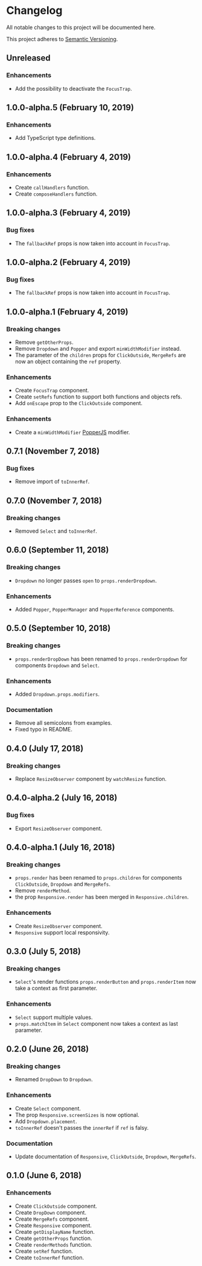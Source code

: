 <!--
  When editing this file keep in mind to:
  * Prefer clear English sentences to short abbreviations.
  * Keep the sections sorted in the same order:
    1. Breaking changes
    2. Enhancements
    3. Bug fixes
    4. Documentation
  * Put all unreleased changes in the top level "Unreleased" section.
-->

# Changelog

All notable changes to this project will be documented here.

This project adheres to [Semantic Versioning](http://semver.org/spec/v2.0.0.html).

## Unreleased

### Enhancements

- Add the possibility to deactivate the `FocusTrap`.

## 1.0.0-alpha.5 (February 10, 2019)

### Enhancements

- Add TypeScript type definitions.

## 1.0.0-alpha.4 (February 4, 2019)

### Enhancements

- Create `callHandlers` function.
- Create `composeHandlers` function.

## 1.0.0-alpha.3 (February 4, 2019)

### Bug fixes

- The `fallbackRef` props is now taken into account in `FocusTrap`.

## 1.0.0-alpha.2 (February 4, 2019)

### Bug fixes

- The `fallbackRef` props is now taken into account in `FocusTrap`.

## 1.0.0-alpha.1 (February 4, 2019)

### Breaking changes

- Remove `getOtherProps`.
- Remove `Dropdown` and `Popper` and export `minWidthModifier` instead.
- The parameter of the `children` props for `ClickOutside`, `MergeRefs` are now an object containing the `ref` property.

### Enhancements

- Create `FocusTrap` component.
- Create `setRefs` function to support both functions and objects refs.
- Add `onEscape` prop to the `ClickOutside` component.

### Enhancements

- Create a `minWidthModifier` [PopperJS](https://popper.js.org) modifier.

## 0.7.1 (November 7, 2018)

### Bug fixes

- Remove import of `toInnerRef`.

## 0.7.0 (November 7, 2018)

### Breaking changes

- Removed `Select` and `toInnerRef`.

## 0.6.0 (September 11, 2018)

### Breaking changes

- `Dropdown` no longer passes `open` to `props.renderDropdown`.

### Enhancements

- Added `Popper`, `PopperManager` and `PopperReference` components.

## 0.5.0 (September 10, 2018)

### Breaking changes

- `props.renderDropDown` has been renamed to `props.renderDropdown` for components `Dropdown` and `Select`.

### Enhancements

- Added `Dropdown.props.modifiers`.

### Documentation

- Remove all semicolons from examples.
- Fixed typo in README.

## 0.4.0 (July 17, 2018)

### Breaking changes

- Replace `ResizeObserver` component by `watchResize` function.

## 0.4.0-alpha.2 (July 16, 2018)

### Bug fixes

- Export `ResizeObserver` component.

## 0.4.0-alpha.1 (July 16, 2018)

### Breaking changes

- `props.render` has been renamed to `props.children` for components `ClickOutside`, `Dropdown` and `MergeRefs`.
- Remove `renderMethod`.
- the prop `Responsive.render` has been merged in `Responsive.children`.

### Enhancements

- Create `ResizeObserver` component.
- `Responsive` support local responsivity.

## 0.3.0 (July 5, 2018)

### Breaking changes

- `Select`'s render functions `props.renderButton` and `props.renderItem` now take a context as first parameter.

### Enhancements

- `Select` support multiple values.
- `props.matchItem` in `Select` component now takes a context as last parameter.

## 0.2.0 (June 26, 2018)

### Breaking changes

- Renamed `DropDown` to `Dropdown`.

### Enhancements

- Create `Select` component.
- The prop `Responsive.screenSizes` is now optional.
- Add `Dropdown.placement`.
- `toInnerRef` doesn't passes the `innerRef` if `ref` is falsy.

### Documentation

- Update documentation of `Responsive`, `ClickOutside`, `Dropdown`, `MergeRefs`.

## 0.1.0 (June 6, 2018)

### Enhancements

- Create `ClickOutside` component.
- Create `DropDown` component.
- Create `MergeRefs` component.
- Create `Responsive` component.
- Create `getDisplayName` function.
- Create `getOtherProps` function.
- Create `renderMethods` function.
- Create `setRef` function.
- Create `toInnerRef` function.
